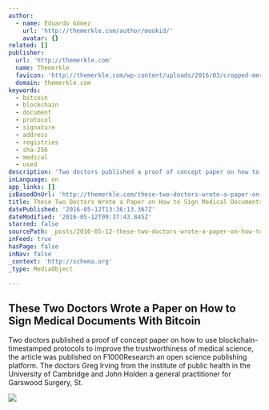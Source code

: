 ```yaml
---
author:
  - name: Eduardo Gómez
    url: 'http://themerkle.com/author/mookid/'
    avatar: {}
related: []
publisher:
  url: 'http://themerkle.com'
  name: Themerkle
  favicon: 'http://themerkle.com/wp-content/uploads/2016/03/cropped-merkle-white-1-192x192.png'
  domain: themerkle.com
keywords:
  - bitcoin
  - blockchain
  - document
  - protocol
  - signature
  - address
  - registries
  - sha-256
  - medical
  - used
description: 'Two doctors published a proof of concept paper on how to use blockchain-timestamped protocols to improve the trustworthiness of medical science, the article was published on F1000Research an open science publishing platform. The doctors Greg Irving from the institute of public health in the University of Cambridge and John Holden a general practitioner for Garswood Surgery, St.'
inLanguage: en
app_links: []
isBasedOnUrl: 'http://themerkle.com/these-two-doctors-wrote-a-paper-on-how-to-sign-medical-documents-with-bitcoin/'
title: These Two Doctors Wrote a Paper on How to Sign Medical Documents With Bitcoin
datePublished: '2016-05-12T13:36:13.367Z'
dateModified: '2016-05-12T09:37:43.845Z'
starred: false
sourcePath: _posts/2016-05-12-these-two-doctors-wrote-a-paper-on-how-to-sign-medical-docum.md
inFeed: true
hasPage: false
inNav: false
_context: 'http://schema.org'
_type: MediaObject

---
```

<article style=""><h1>These Two Doctors Wrote a Paper on How to Sign Medical Documents With Bitcoin</h1><p>Two doctors published a proof of concept paper on how to use blockchain-timestamped protocols to improve the trustworthiness of medical science, the article was published on F1000Research an open science publishing platform. The doctors Greg Irving from the institute of public health in the University of Cambridge and John Holden a general practitioner for Garswood Surgery, St.</p><img src="http://themerkle.com/wp-content/uploads/2016/05/shutterstock_146735312.jpg" /></article>